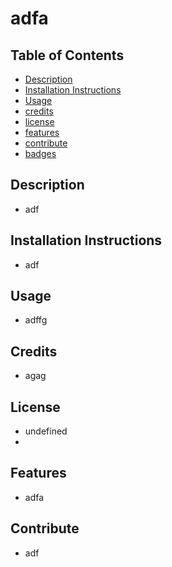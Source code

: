 
  # adfa
  ## Table of Contents
  * [Description](#description)
  * [Installation Instructions](#installation-instructions)
  * [Usage](#usage) 
  * [credits](#credits)
  * [license](#license)
  * [features](#features)
  * [contribute](#contribute)
  * [badges](#badges)


  ## Description
  * adf

  ## Installation Instructions
  * adf

  ## Usage
  * adffg

  ## Credits 
  * agag

  ## License
  * undefined
  * 

  ## Features
  * adfa

  ## Contribute
  * adf

